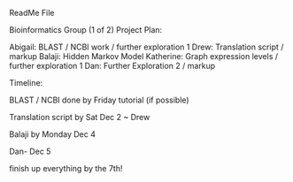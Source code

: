 ReadMe File

Bioinformatics Group (1 of 2) Project Plan:

Abigail: BLAST / NCBI work / further exploration 1
Drew: Translation script / markup
Balaji: Hidden Markov Model
Katherine: Graph expression levels / further exploration 1
Dan: Further Exploration 2 / markup



Timeline:

BLAST / NCBI done by Friday tutorial (if possible)

Translation script by Sat Dec 2 ~ Drew

Balaji by Monday Dec 4

Dan- Dec 5

finish up everything by the 7th!
